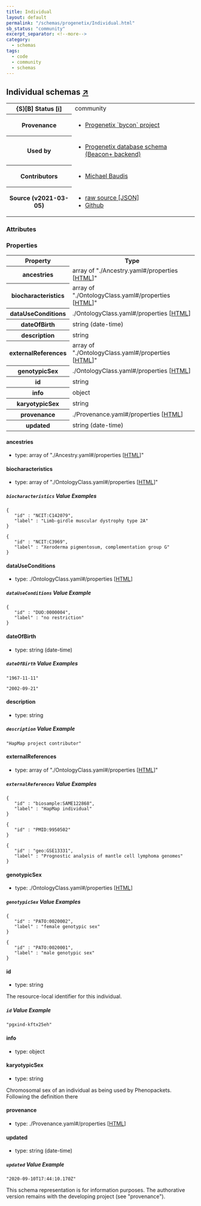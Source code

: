 ```yaml
---
title: Individual
layout: default
permalink: "/schemas/progenetix/Individual.html"
sb_status: "community"
excerpt_separator: <!--more-->
category:
  - schemas
tags:
  - code
  - community
  - schemas
---
```



<div id="schema-header-title">
  <h2>Individual <span id="schema-header-title-project">schemas <a href="https://github.com/progenetix/schemas" target="_BLANK">&nearr;</a></span> </h2>
</div>

<table id="schema-header-table">
  <tr>
    <th>{S}[B] Status <a href="https://schemablocks.org/about/sb-status-levels.html">[i]</a></th>
    <td><div id="schema-header-status">community</div></td>
  </tr>

  <tr>
    <th>Provenance</th>
    <td>
      <ul>
<li><a href="https://github.com/progenetix/bycon/">Progenetix `bycon` project</a></li>
      </ul>
    </td>
  </tr>
  <tr>
    <th>Used by</th>
    <td>
      <ul>
<li><a href="https://github.com/progenetix/schemas/">Progenetix database schema (Beacon+ backend)</a></li>
      </ul>
    </td>
  </tr>

<!--more-->

  <tr>
    <th>Contributors</th>
    <td>
      <ul>
<li><a href="https://orcid.org/0000-0002-9903-4248">Michael Baudis</a></li>
      </ul>
    </td>
  </tr>
  <tr>
    <th>Source (v2021-03-05)</th>
    <td>
      <ul>
        <li><a href="current/Individual.json" target="_BLANK">raw source [JSON]</a></li>
        <li><a href="https://github.com/progenetix/schemas/blob/master/schemas/Individual.yaml" target="_BLANK">Github</a></li>
      </ul>
    </td>
  </tr>
</table>

<div id="schema-attributes-title">
  <h3>Attributes</h3>
</div>


### Properties

<table id="schema-properties-table">
  <tr>
    <th>Property</th>
    <th>Type</th>
  </tr>
  <tr>
    <th>ancestries</th>
    <td>array of "./Ancestry.yaml#/properties [<a href="./Ancestry.html">HTML</a>]"</td>
  </tr>
  <tr>
    <th>biocharacteristics</th>
    <td>array of "./OntologyClass.yaml#/properties [<a href="./OntologyClass.html">HTML</a>]"</td>
  </tr>
  <tr>
    <th>dataUseConditions</th>
    <td>./OntologyClass.yaml#/properties [<a href="./OntologyClass.html">HTML</a>]</td>
  </tr>
  <tr>
    <th>dateOfBirth</th>
    <td>string (date-time)</td>
  </tr>
  <tr>
    <th>description</th>
    <td>string</td>
  </tr>
  <tr>
    <th>externalReferences</th>
    <td>array of "./OntologyClass.yaml#/properties [<a href="./OntologyClass.html">HTML</a>]"</td>
  </tr>
  <tr>
    <th>genotypicSex</th>
    <td>./OntologyClass.yaml#/properties [<a href="./OntologyClass.html">HTML</a>]</td>
  </tr>
  <tr>
    <th>id</th>
    <td>string</td>
  </tr>
  <tr>
    <th>info</th>
    <td>object</td>
  </tr>
  <tr>
    <th>karyotypicSex</th>
    <td>string</td>
  </tr>
  <tr>
    <th>provenance</th>
    <td>./Provenance.yaml#/properties [<a href="./Provenance.html">HTML</a>]</td>
  </tr>
  <tr>
    <th>updated</th>
    <td>string (date-time)</td>
  </tr>

</table>


#### ancestries

* type: array of "./Ancestry.yaml#/properties [<a href="./Ancestry.html">HTML</a>]"




#### biocharacteristics

* type: array of "./OntologyClass.yaml#/properties [<a href="./OntologyClass.html">HTML</a>]"



##### `biocharacteristics` Value Examples  

```
{
   "id" : "NCIT:C142079",
   "label" : "Limb-girdle muscular dystrophy type 2A"
}
```
```
{
   "id" : "NCIT:C3969",
   "label" : "Xeroderma pigmentosum, complementation group G"
}
```

#### dataUseConditions

* type: ./OntologyClass.yaml#/properties [<a href="./OntologyClass.html">HTML</a>]



##### `dataUseConditions` Value Example  

```
{
   "id" : "DUO:0000004",
   "label" : "no restriction"
}
```

#### dateOfBirth

* type: string (date-time)



##### `dateOfBirth` Value Examples  

```
"1967-11-11"
```
```
"2002-09-21"
```

#### description

* type: string



##### `description` Value Example  

```
"HapMap project contributor"
```

#### externalReferences

* type: array of "./OntologyClass.yaml#/properties [<a href="./OntologyClass.html">HTML</a>]"



##### `externalReferences` Value Examples  

```
{
   "id" : "biosample:SAME122868",
   "label" : "HapMap individual"
}
```
```
{
   "id" : "PMID:9950502"
}
```
```
{
   "id" : "geo:GSE13331",
   "label" : "Prognostic analysis of mantle cell lymphoma genomes"
}
```

#### genotypicSex

* type: ./OntologyClass.yaml#/properties [<a href="./OntologyClass.html">HTML</a>]



##### `genotypicSex` Value Examples  

```
{
   "id" : "PATO:0020002",
   "label" : "female genotypic sex"
}
```
```
{
   "id" : "PATO:0020001",
   "label" : "male genotypic sex"
}
```

#### id

* type: string

The resource-local identifier for this individual.


##### `id` Value Example  

```
"pgxind-kftx25eh"
```

#### info

* type: object




#### karyotypicSex

* type: string

Chromosomal sex of an individual as being used by Phenopackets. Following the definition there



#### provenance

* type: ./Provenance.yaml#/properties [<a href="./Provenance.html">HTML</a>]




#### updated

* type: string (date-time)



##### `updated` Value Example  

```
"2020-09-10T17:44:10.170Z"
```
<div id="schema-footer">
This schema representation is for information purposes. The authorative 
version remains with the developing project (see "provenance").
</div>


